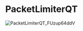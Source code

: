 # PacketLimiterQT
![PacketLimiterQT_FUzup64ddV](https://github.com/retroruiner/PacketLimiterQT/assets/65854400/36509773-e47c-426d-b621-fc4b050ec957)
